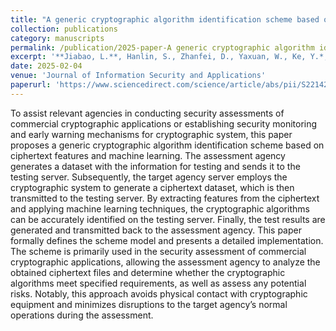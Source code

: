 ```yaml
---
title: "A generic cryptographic algorithm identification scheme based on ciphertext features"
collection: publications
category: manuscripts
permalink: /publication/2025-paper-A generic cryptographic algorithm identification scheme based on ciphertext features
excerpt: '**Jiabao, L.**, Hanlin, S., Zhanfei, D., Yaxuan, W., Ke, Y.*, Chunfu, J.'
date: 2025-02-04
venue: 'Journal of Information Security and Applications'
paperurl: 'https://www.sciencedirect.com/science/article/abs/pii/S2214212625000225'
---
```


To assist relevant agencies in conducting security assessments of commercial cryptographic applications or establishing security monitoring and early warning mechanisms for cryptographic system, this paper proposes a generic cryptographic algorithm identification scheme based on ciphertext features and machine learning. The assessment agency generates a dataset with the information for testing and sends it to the testing server. Subsequently, the target agency server employs the cryptographic system to generate a ciphertext dataset, which is then transmitted to the testing server. By extracting features from the ciphertext and applying machine learning techniques, the cryptographic algorithms can be accurately identified on the testing server. Finally, the test results are generated and transmitted back to the assessment agency. This paper formally defines the scheme model and presents a detailed implementation. The scheme is primarily used in the security assessment of commercial cryptographic applications, allowing the assessment agency to analyze the obtained ciphertext files and determine whether the cryptographic algorithms meet specified requirements, as well as assess any potential risks. Notably, this approach avoids physical contact with cryptographic equipment and minimizes disruptions to the target agency’s normal operations during the assessment.
